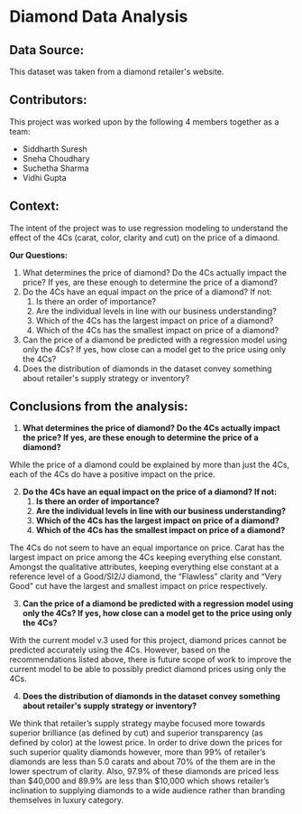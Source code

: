 # Diamond Data Analysis

## Data Source: 

This dataset was taken from a diamond retailer's website.

## Contributors:

This project was worked upon by the following 4 members together as a team:
- Siddharth Suresh
- Sneha Choudhary
- Suchetha Sharma
- Vidhi Gupta

## Context:

The intent of the project was to use regression modeling to understand the effect of the 4Cs (carat, color, clarity and cut) on the price of a dimaond.

**Our Questions:**

1. What determines the price of diamond? Do the 4Cs actually impact the price? If yes, are these enough to determine the price of a diamond?
2. Do the 4Cs have an equal impact on the price of a diamond? If not:
   1. Is there an order of importance? 
   2. Are the individual levels in line with our business understanding?
   3. Which of the 4Cs has the largest impact on price of a diamond?
   4. Which of the 4Cs has the smallest impact on price of a diamond?
3. Can the price of a diamond be predicted with a regression model using only the 4Cs? If yes, how close can a model get to the price using only the 4Cs?
4. Does the distribution of diamonds in the dataset convey something about retailer's supply strategy or inventory?

## Conclusions from the analysis:

1. **What determines the price of diamond? Do the 4Cs actually impact the price? If yes, are these enough to determine the price of a diamond?**

While the price of a diamond could be explained by more than just the 4Cs, each of the 4Cs do have a positive impact on the price.

2. **Do the 4Cs have an equal impact on the price of a diamond? If not:**
   1. **Is there an order of importance?**
   2. **Are the individual levels in line with our business understanding?**
   3. **Which of the 4Cs has the largest impact on price of a diamond?**
   4. **Which of the 4Cs has the smallest impact on price of a diamond?**

The 4Cs do not seem to have an equal importance on price. Carat has the largest impact on price among the 4Cs keeping everything else constant. Amongst the qualitative attributes, keeping everything else constant at a reference level of a Good/SI2/J diamond, the “Flawless” clarity and “Very Good” cut have the largest and smallest impact on price respectively.

3. **Can the price of a diamond be predicted with a regression model using only the 4Cs? If yes, how close can a model get to the price using only the 4Cs?**

With the current model v.3 used for this project, diamond prices cannot be predicted accurately using the 4Cs.  However, based on the recommendations listed above, there is future scope of work to improve the current model to be able to possibly predict diamond prices using only the 4Cs.

4. **Does the distribution of diamonds in the dataset convey something about retailer's supply strategy or inventory?**

We think that retailer’s supply strategy maybe focused more towards superior brilliance (as defined by cut) and superior transparency (as defined by color) at the lowest price. In order to drive down the prices for such superior quality diamonds however, more than 99% of retailer’s diamonds are less than 5.0 carats and about 70% of the them are in the lower spectrum of clarity. Also, 97.9% of these diamonds are priced less than $40,000  and 89.9% are less than $10,000 which shows retailer’s inclination to supplying diamonds to a wide audience rather than branding themselves in luxury category.